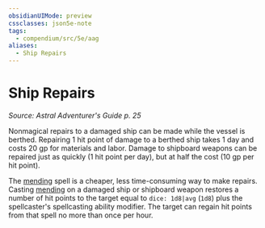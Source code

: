 ```yaml
---
obsidianUIMode: preview
cssclasses: json5e-note
tags:
  - compendium/src/5e/aag
aliases:
  - Ship Repairs
---
```


# Ship Repairs
*Source: Astral Adventurer's Guide p. 25* 

Nonmagical repairs to a damaged ship can be made while the vessel is berthed. Repairing 1 hit point of damage to a berthed ship takes 1 day and costs 20 gp for materials and labor. Damage to shipboard weapons can be repaired just as quickly (1 hit point per day), but at half the cost (10 gp per hit point).

The [mending](../../../../mending.md) spell is a cheaper, less time-consuming way to make repairs. Casting [mending](../../../../mending.md) on a damaged ship or shipboard weapon restores a number of hit points to the target equal to `dice: 1d8|avg` (`1d8`) plus the spellcaster's spellcasting ability modifier. The target can regain hit points from that spell no more than once per hour.